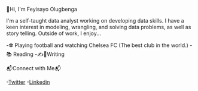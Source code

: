 👋Hi, I'm Feyisayo Olugbenga

I'm a self-taught data analyst working on developing data skills. I have a keen interest in modeling, wrangling, and solving data problems, as well as story telling. Outside of work, I enjoy...

-⚽ Playing football and watching Chelsea FC (The best club in the world.)
-📚 Reading
-✍️📝Writing

📬Connect with Me📬

-[Twitter](https://twitter.com/lacostey94)
-[Linkedin](https://www.linkedin.com/in/feyisayo-olugbenga/)
